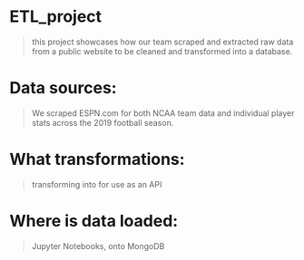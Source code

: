 # ETL_project
>this project showcases how our team scraped and extracted raw data from a public website to be cleaned and transformed into a database.

# Data sources: 
>We scraped ESPN.com for both NCAA team data and individual player stats across the 2019 football season.

# What transformations:
>transforming into for use as an API

# Where is data loaded: 
>Jupyter Notebooks, onto MongoDB
